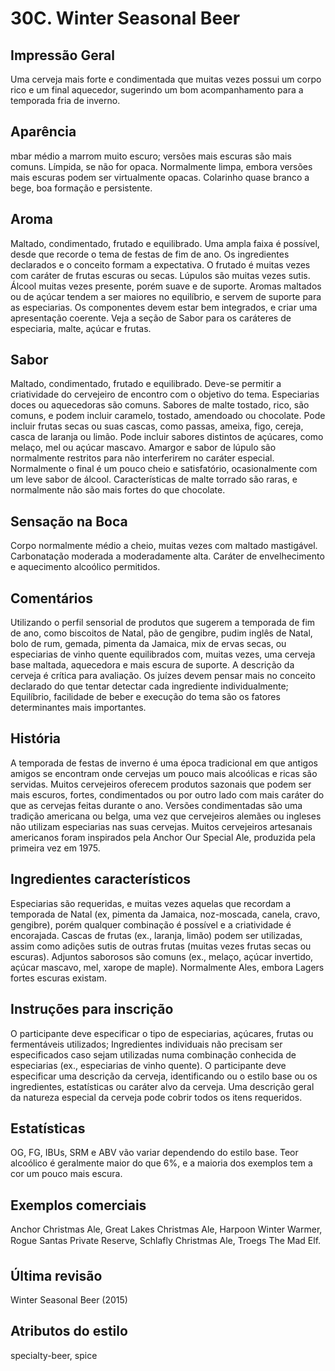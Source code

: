 # 30C. Winter Seasonal Beer

## Impressão Geral

Uma cerveja mais forte e condimentada que muitas vezes possui um corpo rico e um final aquecedor, sugerindo um bom acompanhamento para a temporada fria de inverno.

## Aparência

 mbar médio a marrom muito escuro; versões mais escuras são mais comuns. Límpida, se não for opaca. Normalmente limpa, embora versões mais escuras podem ser virtualmente opacas. Colarinho quase branco a bege, boa formação e persistente.

## Aroma

Maltado, condimentado, frutado e equilibrado. Uma ampla faixa é possível, desde que recorde o tema de festas de fim de ano. Os ingredientes declarados e o conceito formam a expectativa. O frutado é muitas vezes com caráter de frutas escuras ou secas. Lúpulos são muitas vezes sutis. Álcool muitas vezes presente, porém suave e de suporte. Aromas maltados ou de açúcar tendem a ser maiores no equilíbrio, e servem de suporte para as especiarias. Os componentes devem estar bem integrados, e criar uma apresentação coerente. Veja a seção de Sabor para os caráteres de especiaria, malte, açúcar e frutas.

## Sabor

Maltado, condimentado, frutado e equilibrado. Deve-se permitir a criatividade do cervejeiro de encontro com o objetivo do tema. Especiarias doces ou aquecedoras são comuns. Sabores de malte tostado, rico, são comuns, e podem incluir caramelo, tostado, amendoado ou chocolate. Pode incluir frutas secas ou suas cascas, como passas, ameixa, figo, cereja, casca de laranja ou limão. Pode incluir sabores distintos de açúcares, como melaço, mel ou açúcar mascavo. Amargor e sabor de lúpulo são normalmente restritos para não interferirem no caráter especial. Normalmente o final é um pouco cheio e satisfatório, ocasionalmente com um leve sabor de álcool. Características de malte torrado são raras, e normalmente não são mais fortes do que chocolate.

## Sensação na Boca

Corpo normalmente médio a cheio, muitas vezes com maltado mastigável. Carbonatação moderada a moderadamente alta. Caráter de envelhecimento e aquecimento alcoólico permitidos.

## Comentários

Utilizando o perfil sensorial de produtos que sugerem a temporada de fim de ano, como biscoitos de Natal, pão de gengibre, pudim inglês de Natal, bolo de rum, gemada, pimenta da Jamaica, mix de ervas secas, ou especiarias de vinho quente equilibrados com, muitas vezes, uma cerveja base maltada, aquecedora e mais escura de suporte. A descrição da cerveja é crítica para avaliação. Os juízes devem pensar mais no conceito declarado do que tentar detectar cada ingrediente individualmente; Equilíbrio, facilidade de beber e execução do tema são os fatores determinantes mais importantes.

## História

A temporada de festas de inverno é uma época tradicional em que antigos amigos se encontram onde cervejas um pouco mais alcoólicas e ricas são servidas. Muitos cervejeiros oferecem produtos sazonais que podem ser mais escuros, fortes, condimentados ou por outro lado com mais caráter do que as cervejas feitas durante o ano. Versões condimentadas são uma tradição americana ou belga, uma vez que cervejeiros alemães ou ingleses não utilizam especiarias nas suas cervejas. Muitos cervejeiros artesanais americanos foram inspirados pela Anchor Our Special Ale, produzida pela primeira vez em 1975.

## Ingredientes característicos

Especiarias são requeridas, e muitas vezes aquelas que recordam a temporada de Natal (ex, pimenta da Jamaica, noz-moscada, canela, cravo, gengibre), porém qualquer combinação é possível e a criatividade é encorajada. Cascas de frutas (ex., laranja, limão) podem ser utilizadas, assim como adições sutis de outras frutas (muitas vezes frutas secas ou escuras). Adjuntos saborosos são comuns (ex., melaço, açúcar invertido, açúcar mascavo, mel, xarope de maple). Normalmente Ales, embora Lagers fortes escuras existam.

## Instruções para inscrição

O participante deve especificar o tipo de especiarias, açúcares, frutas ou fermentáveis utilizados; Ingredientes individuais não precisam ser especificados caso sejam utilizadas numa combinação conhecida de especiarias (ex., especiarias de vinho quente). O participante deve especificar uma descrição da cerveja, identificando ou o estilo base ou os ingredientes, estatísticas ou caráter alvo da cerveja. Uma descrição geral da natureza especial da cerveja pode cobrir todos os itens requeridos.

## Estatísticas

OG, FG, IBUs, SRM e ABV vão variar dependendo do estilo base. Teor alcoólico é geralmente maior do que 6%, e a maioria dos exemplos tem a cor um pouco mais escura.

## Exemplos comerciais

Anchor Christmas Ale, Great Lakes Christmas Ale, Harpoon Winter Warmer, Rogue Santas Private Reserve, Schlafly Christmas Ale, Troegs The Mad Elf.

## Última revisão

Winter Seasonal Beer (2015)

## Atributos do estilo

specialty-beer, spice
